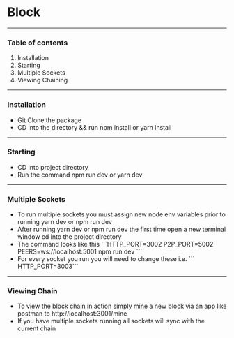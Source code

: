 <h1>Block</h1>
<hr />
<div>
  <h3>Table of contents</h3>
  <ol>
    <li>Installation</li>
    <li>Starting</li>
    <li>Multiple Sockets</li>
    <li>Viewing Chaining</li>
  </ol>
</div>
<div>
<hr />
<h3>Installation</h3>
<ul>
  <li>Git Clone the package</li>
  <li>CD into the directory && run npm install or yarn install</li>
</ul>
</div>
<div>
<hr />
<h3>Starting</h3>
<ul>
  <li>CD into project directory</li>
  <li>Run the command npm run dev or yarn dev</li>
</ul>
</div>
<div>
<hr />
<h3>Multiple Sockets</h3>
<ul>
  <li>To run multiple sockets you must assign new node env variables prior to running yarn dev or npm run dev</li>
  <li>After running yarn dev or npm run dev the first time open a new terminal window cd into the project directory</li>
  <li>The command looks like this ```HTTP_PORT=3002 P2P_PORT=5002 PEERS=ws://localhost:5001 npm run dev ```</li>
  <li>For every socket you run you will need to change these i.e. ``` HTTP_PORT=3003```</li>
</ul>
</div>
<div>
<hr />
<h3>Viewing Chain</h3>
<ul>
  <li>To view the block chain in action simply mine a new block via an app like postman to http://localhost:3001/mine</li>
  <li>If you have multiple sockets running all sockets will sync with the current chain</li>
</ul>
</div>
